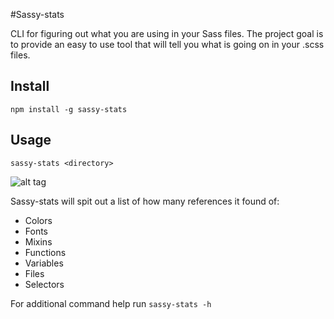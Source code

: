 #Sassy-stats

CLI for figuring out what you are using in your Sass files.
The project goal is to provide an easy to use tool that will tell you what is going on in your .scss files.

## Install
`npm install -g sassy-stats`

## Usage
`sassy-stats <directory>`

![alt tag](http://console.gif)

Sassy-stats will spit out a list of how many references it found of:
* Colors
* Fonts
* Mixins
* Functions
* Variables
* Files
* Selectors

For additional command help run `sassy-stats -h`
